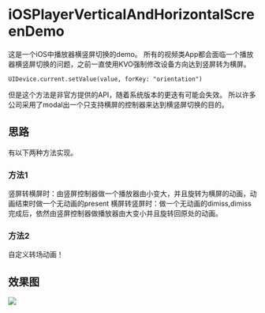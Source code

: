 # iOSPlayerVerticalAndHorizontalScreenDemo
这是一个iOS中播放器横竖屏切换的demo。
所有的视频类App都会面临一个播放器横竖屏切换的问题，之前一直使用KVO强制修改设备方向达到竖屏转为横屏。
```
UIDevice.current.setValue(value, forKey: "orientation")
```
但是这个方法是非官方提供的API，随着系统版本的更迭有可能会失效。
所以许多公司采用了modal出一个只支持横屏的控制器来达到横竖屏切换的目的。
## 思路
有以下两种方法实现。
### 方法1
竖屏转横屏时：由竖屏控制器做一个播放器由小变大，并且旋转为横屏的动画，动画结束时做一个无动画的present
横屏转竖屏时：做一个无动画的dimiss,dimiss完成后，依然由竖屏控制器做播放器由大变小并且旋转回原处的动画。
### 方法2
自定义转场动画！
## 效果图
![](Resource/Demonstration.gif)

